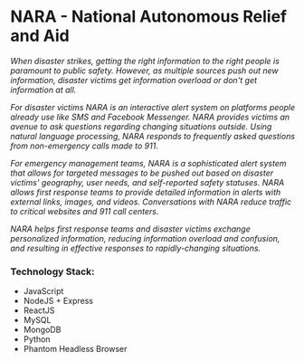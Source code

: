 # NARA - National Autonomous Relief and Aid

*When disaster strikes, getting the right information to the right people is paramount to public safety. However, as multiple sources push out new information, disaster victims get information overload or don't get information at all.* 

*For disaster victims NARA is an interactive alert system on platforms people already use like SMS and Facebook Messenger. NARA provides victims an avenue to ask questions regarding changing situations outside. Using natural language processing, NARA responds to frequently asked questions from non-emergency calls made to 911.*

*For emergency management teams, NARA is a sophisticated alert system that allows for targeted messages to be pushed out based on disaster victims' geography, user needs, and self-reported safety statuses. NARA allows first response teams to provide detailed information in alerts with external links, images, and videos. Conversations with NARA reduce traffic to critical websites and 911 call centers.*

*NARA helps first response teams and disaster victims exchange personalized information, reducing information overload and confusion, and resulting in effective responses to rapidly-changing situations.*



### Technology Stack:
* JavaScript
* NodeJS + Express
* ReactJS
* MySQL
* MongoDB
* Python
* Phantom Headless Browser

